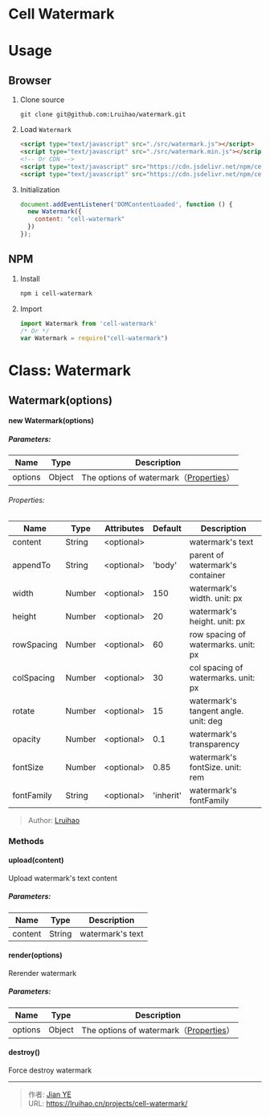 # Cell Watermark


# Usage
## Browser
1. Clone source

    ```
    git clone git@github.com:Lruihao/watermark.git
    ```

2. Load `Watermark`

    ```html
    <script type="text/javascript" src="./src/watermark.js"></script>
    <script type="text/javascript" src="./src/watermark.min.js"></script>
    <!-- Or CDN -->
    <script type="text/javascript" src="https://cdn.jsdelivr.net/npm/cell-watermark@1.0.3/src/watermark.js"></script>
    <script type="text/javascript" src="https://cdn.jsdelivr.net/npm/cell-watermark@1.0.3/src/watermark.min.js"></script>
    ```
3. Initialization

    ```javascript
    document.addEventListener('DOMContentLoaded', function () {
      new Watermark({
        content: "cell-watermark"
      })
    });
    ```
## NPM
1. Install

    ```bash
    npm i cell-watermark
    ```

2. Import
   
    ```javascript
    import Watermark from 'cell-watermark'
    /* Or */
    var Watermark = require("cell-watermark")
    ```
# Class: Watermark
## Watermark(options)

#### new Watermark(options)

##### Parameters:

| Name    | Type   | Description                       |
| ------- | ------ | --------------------------------- |
| options | Object | The options of watermark（[Properties](#properties)） |

###### Properties:

| Name       | Type   | Attributes | Default  | Description                          |
| ---------- | ------ | ---------- | :------- | ------------------------------------ |
| content    | String | \<optional\> |        | watermark's text                     |
| appendTo   | String | \<optional\> | 'body' | parent of watermark's container      |
| width      | Number | \<optional\> | 150    | watermark's width. unit: px          |
| height     | Number | \<optional\> | 20     | watermark's height. unit: px         |
| rowSpacing | Number | \<optional\> | 60     | row spacing of watermarks. unit: px  |
| colSpacing | Number | \<optional\> | 30     | col spacing of watermarks. unit: px  |
| rotate     | Number | \<optional\> | 15     | watermark's tangent angle. unit: deg |
| opacity    | Number | \<optional\> | 0.1    | watermark's transparency             |
| fontSize   | Number | \<optional\> | 0.85   | watermark's fontSize. unit: rem      |
| fontFamily | String | \<optional\> | 'inherit'| watermark's fontFamily             |

> Author: [Lruihao](https://lruihao.cn)

### Methods

#### upload(content)

Upload watermark's text content

##### Parameters:
|  Name   |  Type  |   Description    |
| :-----: | :----: | :--------------: |
| content | String | watermark's text |

#### render(options)
Rerender watermark

##### Parameters:

| Name    | Type   | Description                         |
| ------- | ------ | ----------------------------------- |
| options | Object | The options of watermark（[Properties](#properties)） |

#### destroy()

Force destroy watermark

---

> 作者: [Jian YE](https://github.com/jianye0428)  
> URL: https://lruihao.cn/projects/cell-watermark/  

